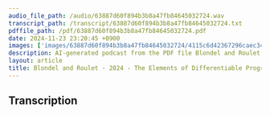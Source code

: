 ```yaml
---
audio_file_path: /audio/63887d60f894b3b8a47fb84645032724.wav
transcript_path: /transcript/63887d60f894b3b8a47fb84645032724.txt
pdffile_path: /pdf/63887d60f894b3b8a47fb84645032724.pdf
date: 2024-11-23 23:20:45 +0900
images: ['images/63887d60f894b3b8a47fb84645032724/4115c6d42367296caec3450c80154e3614b6b2c6248f97d5facced39d0fd326e.jpg', 'images/63887d60f894b3b8a47fb84645032724/dc2313419df2bdbe27367d72a9a6d37128f054fd97bb123177e499ff8b8dd3c3.jpg', 'images/63887d60f894b3b8a47fb84645032724/2f3d728023424fc0427c502352da616954dd14561e5f78a63d3f142482f71098.jpg', 'images/63887d60f894b3b8a47fb84645032724/07e4c96c0e2f360e90f53be9df9f3467b50f9f71181bd694336ed8220e9306c0.jpg', 'images/63887d60f894b3b8a47fb84645032724/8a3d6654e3bf532a88cd23aff1dce13f12b5cb4724514aeecfe86ce061d5cd8b.jpg', 'images/63887d60f894b3b8a47fb84645032724/ced3ed05540833fdae753feddf208c5a667b0dfcfaa3f336ae3caf56129f29b7.jpg']
description: AI-generated podcast from the PDF file Blondel and Roulet - 2024 - The Elements of Differentiable Programming-0_EN / 63887d60f894b3b8a47fb84645032724
layout: article
title: Blondel and Roulet - 2024 - The Elements of Differentiable Programming-0_EN
---
```


## Transcription






